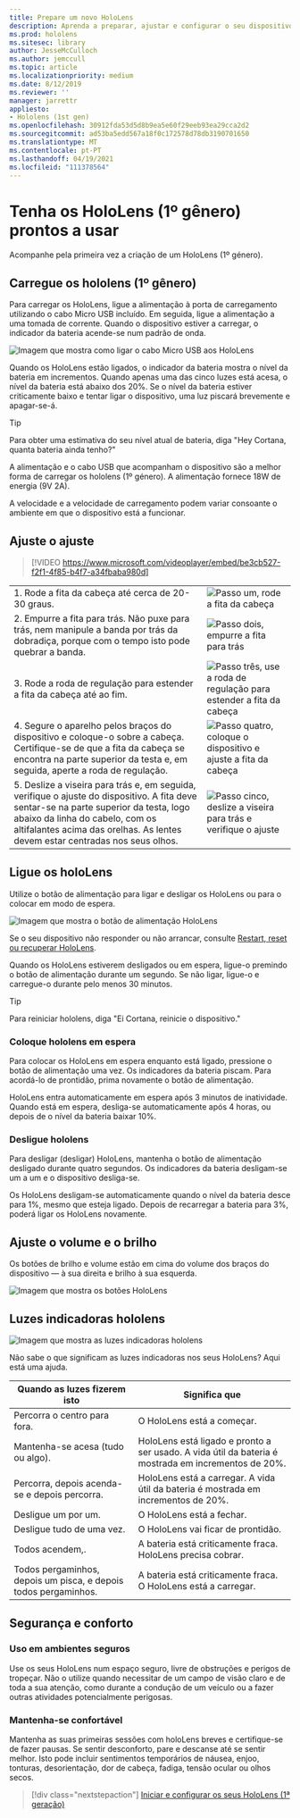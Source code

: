 ```yaml
---
title: Prepare um novo HoloLens
description: Aprenda a preparar, ajustar e configurar o seu dispositivo de realidade mista HoloLens (1ª gen) pela primeira vez.
ms.prod: hololens
ms.sitesec: library
author: JesseMcCulloch
ms.author: jemccull
ms.topic: article
ms.localizationpriority: medium
ms.date: 8/12/2019
ms.reviewer: ''
manager: jarrettr
appliesto:
- Hololens (1st gen)
ms.openlocfilehash: 30912fda53d5d8b9ea5e60f29eeb93ea29cca2d2
ms.sourcegitcommit: ad53ba5edd567a18f0c172578d78db3190701650
ms.translationtype: MT
ms.contentlocale: pt-PT
ms.lasthandoff: 04/19/2021
ms.locfileid: "111378564"
---
```

# <a name="get-your-hololens-1st-gen-ready-to-use"></a>Tenha os HoloLens (1º gênero) prontos a usar

Acompanhe pela primeira vez a criação de um HoloLens (1º género).

## <a name="charge-your-hololens-1st-gen"></a>Carregue os hololens (1º gênero)

Para carregar os HoloLens, ligue a alimentação à porta de carregamento utilizando o cabo Micro USB incluído. Em seguida, ligue a alimentação a uma tomada de corrente. Quando o dispositivo estiver a carregar, o indicador da bateria acende-se num padrão de onda.

![Imagem que mostra como ligar o cabo Micro USB aos HoloLens](./images/hololens-charging.png)

Quando os HoloLens estão ligados, o indicador da bateria mostra o nível da bateria em incrementos. Quando apenas uma das cinco luzes está acesa, o nível da bateria está abaixo dos 20%. Se o nível da bateria estiver criticamente baixo e tentar ligar o dispositivo, uma luz piscará brevemente e apagar-se-á.

> [!TIP]
> Para obter uma estimativa do seu nível atual de bateria, diga "Hey Cortana, quanta bateria ainda tenho?"

A alimentação e o cabo USB que acompanham o dispositivo são a melhor forma de carregar os hololens (1º género).  A alimentação fornece 18W de energia (9V 2A).

A velocidade e a velocidade de carregamento podem variar consoante o ambiente em que o dispositivo está a funcionar.

## <a name="adjust-fit"></a>Ajuste o ajuste

> [!VIDEO https://www.microsoft.com/videoplayer/embed/be3cb527-f2f1-4f85-b4f7-a34fbaba980d]

|     |     |
|:--- |:--- |
|1. Rode a fita da cabeça até cerca de 20-30 graus.|![Passo um, rode a fita da cabeça](./images/FitGuideStep1.png)|
|2. Empurre a fita para trás. Não puxe para trás, nem manipule a banda por trás da dobradiça, porque com o tempo isto pode quebrar a banda.|![Passo dois, empurre a fita para trás](./images/FitGuideStep2.png)|
|3. Rode a roda de regulação para estender a fita da cabeça até ao fim. |![Passo três, use a roda de regulação para estender a fita da cabeça](./images/FitGuideStep3.png)|
|4. Segure o aparelho pelos braços do dispositivo e coloque-o sobre a cabeça. Certifique-se de que a fita da cabeça se encontra na parte superior da testa e, em seguida, aperte a roda de regulação.|![Passo quatro, coloque o dispositivo e ajuste a fita da cabeça](./images/FitGuideStep4.png)|
|5. Deslize a viseira para trás e, em seguida, verifique o ajuste do dispositivo. A fita deve sentar-se na parte superior da testa, logo abaixo da linha do cabelo, com os altifalantes acima das orelhas. As lentes devem estar centradas nos seus olhos.|![Passo cinco, deslize a viseira para trás e verifique o ajuste](./images/FitGuideSetep5.png)|

## <a name="turn-on-your-hololens"></a>Ligue os holoLens

Utilize o botão de alimentação para ligar e desligar os HoloLens ou para o colocar em modo de espera.

![Imagem que mostra o botão de alimentação HoloLens](./images/hololens-power.png)

Se o seu dispositivo não responder ou não arrancar, consulte [Restart, reset ou recuperar HoloLens](hololens-restart-recover.md).

Quando os HoloLens estiverem desligados ou em espera, ligue-o premindo o botão de alimentação durante um segundo. Se não ligar, ligue-o e carregue-o durante pelo menos 30 minutos.

> [!TIP]
> Para reiniciar hololens, diga "Ei Cortana, reinicie o dispositivo."

### <a name="put-hololens-in-standby"></a>Coloque hololens em espera

Para colocar os HoloLens em espera enquanto está ligado, pressione o botão de alimentação uma vez. Os indicadores da bateria piscam. Para acordá-lo de prontidão, prima novamente o botão de alimentação.

HoloLens entra automaticamente em espera após 3 minutos de inatividade. Quando está em espera, desliga-se automaticamente após 4 horas, ou depois de o nível da bateria baixar 10%.

### <a name="shut-down-hololens"></a>Desligue hololens

Para desligar (desligar) HoloLens, mantenha o botão de alimentação desligado durante quatro segundos. Os indicadores da bateria desligam-se um a um e o dispositivo desliga-se.

Os HoloLens desligam-se automaticamente quando o nível da bateria desce para 1%, mesmo que esteja ligado. Depois de recarregar a bateria para 3%, poderá ligar os HoloLens novamente.

## <a name="adjust-volume-and-brightness"></a>Ajuste o volume e o brilho

Os botões de brilho e volume estão em cima do volume dos braços do dispositivo &mdash; à sua direita e brilho à sua esquerda.

![Imagem que mostra os botões HoloLens](./images/hololens-buttons.jpg)

## <a name="hololens-indicator-lights"></a>Luzes indicadoras hololens

![Imagem que mostra as luzes indicadoras hololens](./images/hololens-lights.png)

Não sabe o que significam as luzes indicadoras nos seus HoloLens? Aqui está uma ajuda.

|Quando as luzes fizerem isto |Significa que |
| - | - |
|Percorra o centro para fora. |O HoloLens está a começar. |
|Mantenha-se acesa (tudo ou algo). |HoloLens está ligado e pronto a ser usado. A vida útil da bateria é mostrada em incrementos de 20%. |
|Percorra, depois acenda-se e depois percorra. |HoloLens está a carregar. A vida útil da bateria é mostrada em incrementos de 20%. |
|Desligue um por um. |O HoloLens está a fechar. |
|Desligue tudo de uma vez. |O HoloLens vai ficar de prontidão. |
|Todos acendem,. |A bateria está criticamente fraca. HoloLens precisa cobrar. |
|Todos pergaminhos, depois um pisca, e depois todos pergaminhos. |A bateria está criticamente fraca. O HoloLens está a carregar. |

## <a name="safety-and-comfort"></a>Segurança e conforto

### <a name="use-in-safe-surroundings"></a>Uso em ambientes seguros

Use os seus HoloLens num espaço seguro, livre de obstruções e perigos de tropeçar. Não o utilize quando necessitar de um campo de visão claro e de toda a sua atenção, como durante a condução de um veículo ou a fazer outras atividades potencialmente perigosas.

### <a name="stay-comfortable"></a>Mantenha-se confortável

Mantenha as suas primeiras sessões com holoLens breves e certifique-se de fazer pausas. Se sentir desconforto, pare e descanse até se sentir melhor. Isto pode incluir sentimentos temporários de náusea, enjoo, tonturas, desorientação, dor de cabeça, fadiga, tensão ocular ou olhos secos.

> [!div class="nextstepaction"]
> [Iniciar e configurar os seus HoloLens (1ª geração)](hololens1-start.md)
